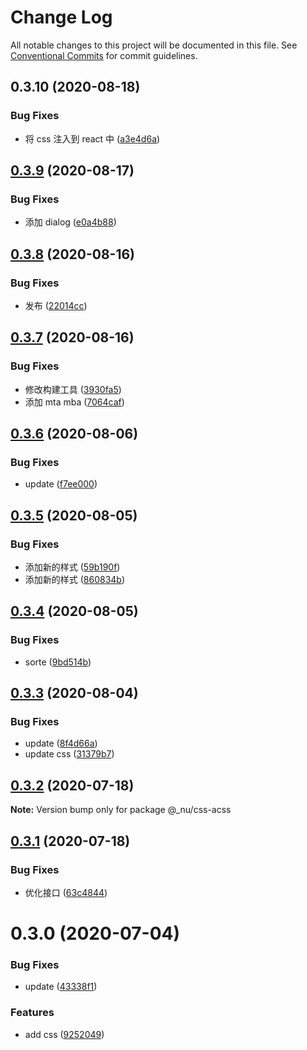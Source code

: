 # Change Log

All notable changes to this project will be documented in this file.
See [Conventional Commits](https://conventionalcommits.org) for commit guidelines.

## 0.3.10 (2020-08-18)

### Bug Fixes

- 将 css 注入到 react 中 ([a3e4d6a](https://github.com/nu-system/react/commit/a3e4d6a22d345e02f2580b53212f6c063176d8b1))

## [0.3.9](https://github.com/nu-system/css/compare/@_nu/css-acss@0.3.8...@_nu/css-acss@0.3.9) (2020-08-17)

### Bug Fixes

- 添加 dialog ([e0a4b88](https://github.com/nu-system/css/commit/e0a4b8873d0f46f37746a5f457c0164e9520ca55))

## [0.3.8](https://github.com/nu-system/css/compare/@_nu/css-acss@0.3.7...@_nu/css-acss@0.3.8) (2020-08-16)

### Bug Fixes

- 发布 ([22014cc](https://github.com/nu-system/css/commit/22014cc0d056833c00f02db9409b19c508ca88f7))

## [0.3.7](https://github.com/nu-system/css/compare/@_nu/css-acss@0.3.6...@_nu/css-acss@0.3.7) (2020-08-16)

### Bug Fixes

- 修改构建工具 ([3930fa5](https://github.com/nu-system/css/commit/3930fa508af689207d8d591aab09054b4023948e))
- 添加 mta mba ([7064caf](https://github.com/nu-system/css/commit/7064cafc7c0b5fa972ad8b5657164f17c94593e2))

## [0.3.6](https://github.com/nu-system/css/compare/@_nu/css-acss@0.3.5...@_nu/css-acss@0.3.6) (2020-08-06)

### Bug Fixes

- update ([f7ee000](https://github.com/nu-system/css/commit/f7ee000c625d6adbc8042b72638cef0d687a8fff))

## [0.3.5](https://github.com/nu-system/css/compare/@_nu/css-acss@0.3.4...@_nu/css-acss@0.3.5) (2020-08-05)

### Bug Fixes

- 添加新的样式 ([59b190f](https://github.com/nu-system/css/commit/59b190f2b9be884f5077430316157570b105146f))
- 添加新的样式 ([860834b](https://github.com/nu-system/css/commit/860834bfc4b2696f021dd2335d9fd99200366f00))

## [0.3.4](https://github.com/nu-system/css/compare/@_nu/css-acss@0.3.3...@_nu/css-acss@0.3.4) (2020-08-05)

### Bug Fixes

- sorte ([9bd514b](https://github.com/nu-system/css/commit/9bd514bf36d909954ec7c9ac9b88698d7ceab8b6))

## [0.3.3](https://github.com/nu-system/css/compare/@_nu/css-acss@0.3.2...@_nu/css-acss@0.3.3) (2020-08-04)

### Bug Fixes

- update ([8f4d66a](https://github.com/nu-system/css/commit/8f4d66a09c6fed24e49f6e3c7b378d203349619d))
- update css ([31379b7](https://github.com/nu-system/css/commit/31379b7e5208aff4ca176ab4d34ff0eede4c4716))

## [0.3.2](https://github.com/nu-system/css/compare/@_nu/css-acss@0.3.1...@_nu/css-acss@0.3.2) (2020-07-18)

**Note:** Version bump only for package @\_nu/css-acss

## [0.3.1](https://github.com/nu-system/css/compare/@_nu/css-acss@0.3.0...@_nu/css-acss@0.3.1) (2020-07-18)

### Bug Fixes

- 优化接口 ([63c4844](https://github.com/nu-system/css/commit/63c484429f9ce4dd162d3200f547a289bc8b00c8))

# 0.3.0 (2020-07-04)

### Bug Fixes

- update ([43338f1](https://github.com/nu-system/css/commit/43338f17c5654c81aff1fcdf442acfa96785d0fd))

### Features

- add css ([9252049](https://github.com/nu-system/css/commit/9252049b6e7ba20ffb1dd3f47ab01de6e1a584ba))
